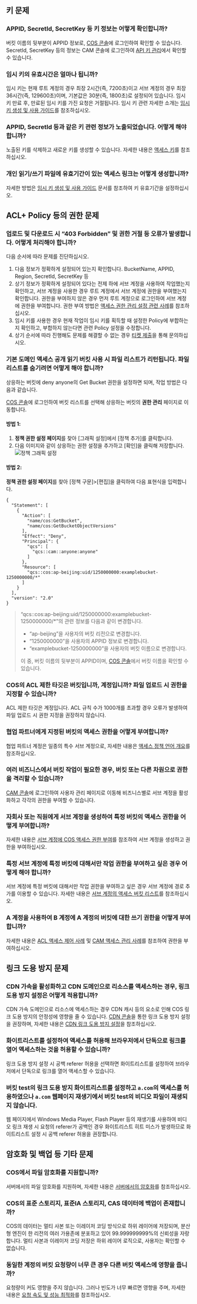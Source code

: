 ## 키 문제

### APPID, SecretId, SecretKey 등 키 정보는 어떻게 확인합니까?

버킷 이름의 뒷부분이 APPID 정보로, [COS 콘솔](https://console.cloud.tencent.com/cos5/bucket)에 로그인하여 확인할 수 있습니다. SecretId, SecretKey 등의 정보는 CAM 콘솔에 로그인하여 [API 키 관리](https://console.cloud.tencent.com/cam/capi)에서 확인할 수 있습니다.

### 임시 키의 유효시간은 얼마나 됩니까?

임시 키는 현재 루트 계정의 경우 최장 2시간(즉, 7200초)이고 서브 계정의 경우 최장 36시간(즉, 129600초)이며, 기본값은 30분(즉, 1800초)로 설정되어 있습니다. 임시 키 만료 후, 만료된 임시 키를 가진 요청은 거절됩니다. 임시 키 관련 자세한 소개는 [임시 키 생성 및 사용 가이드](https://intl.cloud.tencent.com/document/product/436/14048)를 참조하십시오.

### APPID, SecretId 등과 같은 키 관련 정보가 노출되었습니다. 어떻게 해야 합니까?

노출된 키를 삭제하고 새로운 키를 생성할 수 있습니다. 자세한 내용은 [액세스 키](https://intl.cloud.tencent.com/document/product/598/34227)를 참조하십시오.

### 개인 읽기/쓰기 파일에 유효기간이 있는 액세스 링크는 어떻게 생성합니까?

자세한 방법은 [임시 키 생성 및 사용 가이드](https://intl.cloud.tencent.com/document/product/436/14048) 문서를 참조하여 키 유효기간을 설정하십시오.

## ACL+ Policy 등의 권한 문제

### 업로드 및 다운로드 시 “403 Forbidden” 및 권한 거절 등 오류가 발생합니다. 어떻게 처리해야 합니까?

다음 순서에 따라 문제를 진단하십시오.

1. 다음 정보가 정확하게 설정되어 있는지 확인합니다.
   BucketName, APPID, Region, SecretId, SecretKey 등
2. 상기 정보가 정확하게 설정되어 있다는 전제 하에 서브 계정을 사용하여 작업했는지 확인하고, 서브 계정을 사용한 경우 루트 계정에서 서브 계정에 권한을 부여했는지 확인합니다. 권한을 부여하지 않은 경우 먼저 루트 계정으로 로그인하여 서브 계정에 권한을 부여합니다.
   권한 부여 방법은 [액세스 권한 관리 설정 관련 사례](https://intl.cloud.tencent.com/document/product/436/12514)를 참조하십시오.
3. 임시 키를 사용한 경우 현재 작업이 임시 키를 획득할 때 설정한 Policy에 부합하는지 확인하고, 부합하지 않는다면 관련 Policy 설정을 수정합니다.
4. 상기 순서에 따라 진행해도 문제를 해결할 수 없는 경우 [티켓 제출](https://console.cloud.tencent.com/workorder/category?level1_id=83&level2_id=84&source=0&data_title=%E5%AF%B9%E8%B1%A1%E5%AD%98%E5%82%A8%20COS&step=1)을 통해 문의하십시오.

### 기본 도메인 액세스 공개 읽기 버킷 사용 시 파일 리스트가 리턴됩니다. 파일 리스트를 숨기려면 어떻게 해야 합니까?

상응하는 버킷에 deny anyone의 Get Bucket 권한을 설정하면 되며, 작업 방법은 다음과 같습니다.

[COS 콘솔](https://console.cloud.tencent.com/cos5)에 로그인하여 버킷 리스트를 선택해 상응하는 버킷의 **권한 관리** 페이지로 이동합니다.

#### 방법 1:

1. **정책 권한 설정 페이지**를 찾아 [그래픽 설정]에서 [정책 추가]를 클릭합니다.
2. 다음 이미지와 같이 상응하는 권한 설정을 추가하고 [확인]을 클릭해 저장합니다.
   ![정책 그래픽 설정](https://main.qcloudimg.com/raw/6c9262116cb78654ea5c25d9ba483595.png)

#### 방법 2:

**정책 권한 설정 페이지**를 찾아 [정책 구문]>[편집]을 클릭하여 다음 표현식을 입력합니다.
```
{
  "Statement": [
    {
      "Action": [
        "name/cos:GetBucket",
        "name/cos:GetBucketObjectVersions"
      ],
      "Effect": "Deny",
      "Principal": {
        "qcs": [
          "qcs::cam::anyone:anyone"
        ]
      },
      "Resource": [
        "qcs::cos:ap-beijing:uid/1250000000:examplebucket-1250000000/*"
      ]
    }
  ],
  "version": "2.0"
}
```

>“qcs::cos:ap-beijing:uid/1250000000:examplebucket-1250000000/*”의 관련 정보를 다음과 같이 변경합니다.
> - “ap-beijing”을 사용자의 버킷 리전으로 변경합니다.
> - “1250000000”을 사용자의 APPID 정보로 변경합니다.
> - “examplebucket-1250000000”을 사용자의 버킷 이름으로 변경합니다.
>
> 이 중, 버킷 이름의 뒷부분이 APPID이며, [COS 콘솔](https://console.cloud.tencent.com/cos5/bucket)에서 버킷 이름을 확인할 수 있습니다.

### COS의 ACL 제한 타깃은 버킷입니까, 계정입니까? 파일 업로드 시 권한을 지정할 수 있습니까?

ACL 제한 타깃은 계정입니다. ACL 규칙 수가 1000개를 초과할 경우 오류가 발생하여 파일 업로드 시 권한 지정을 권장하지 않습니다.

### 협업 파트너에게 지정된 버킷의 액세스 권한을 어떻게 부여합니까?

협업 파트너 계정은 일종의 특수 서브 계정으로, 자세한 내용은 [액세스 정책 언어 개요](https://intl.cloud.tencent.com/document/product/436/18023)를 참조하십시오.

### 여러 비즈니스에서 버킷 작업이 필요한 경우, 버킷 또는 다른 차원으로 권한을 격리할 수 있습니까?

[CAM 콘솔](https://console.cloud.tencent.com/cam/overview)에 로그인하여 사용자 관리 페이지로 이동해 비즈니스별로 서브 계정을 활성화하고 각각의 권한을 부여할 수 있습니다.


### 자회사 또는 직원에게 서브 계정을 생성하여 특정 버킷의 액세스 권한을 어떻게 부여합니까?

자세한 내용은 [서브 계정에 COS 액세스 권한 부여](https://intl.cloud.tencent.com/document/product/436/11714)를 참조하여 서브 계정을 생성하고 권한을 부여하십시오.

### 특정 서브 계정에 특정 버킷에 대해서만 작업 권한을 부여하고 싶은 경우 어떻게 해야 합니까?

서브 계정에 특정 버킷에 대해서만 작업 권한을 부여하고 싶은 경우 서브 계정에 경로 추가를 이용할 수 있습니다. 자세한 내용은 [서브 계정의 액세스 버킷 리스트](https://intl.cloud.tencent.com/document/product/436/17061)를 참조하십시오.

### A 계정을 사용하여 B 계정에 A 계정의 버킷에 대한 쓰기 권한을 어떻게 부여합니까?

자세한 내용은 [ACL 액세스 제어 사례](https://intl.cloud.tencent.com/document/product/436/12470) 및 [CAM 액세스 관리 사례](https://intl.cloud.tencent.com/document/product/436/12469)를 참조하여 권한을 부여하십시오.

## 링크 도용 방지 문제

### CDN 가속을 활성화하고 CDN 도메인으로 리소스를 액세스하는 경우, 링크 도용 방지 설정은 어떻게 적용합니까?

CDN 가속 도메인으로 리소스에 액세스하는 경우 CDN 캐시 등의 요소로 인해 COS 링크 도용 방지의 안정성에 영향을 줄 수 있습니다. [CDN 콘솔](https://console.cloud.tencent.com/cdn)을 통한 링크 도용 방지 설정을 권장하며, 자세한 내용은 [CDN 링크 도용 방지 설정](https://intl.cloud.tencent.com/document/product/228/6292)을 참조하십시오.

### 화이트리스트를 설정하여 액세스를 허용해 브라우저에서 단독으로 링크를 열어 액세스하는 것을 허용할 수 있습니까?

링크 도용 방지 설정 시 공백 referer 허용을 선택하면 화이트리스트를 설정하여 브라우저에서 단독으로 링크를 열어 액세스할 수 있습니다.

### 버킷 test의 링크 도용 방지 화이트리스트를 설정하고 `a.com`의 액세스를 허용하였으나 `a.com` 웹페이지 재생기에서 버킷 test의 비디오 파일이 재생되지 않습니다.

웹 페이지에서 Windows Media Player, Flash Player 등의 재생기를 사용하여 비디오 링크 재생 시 요청의 referer가 공백인 경우 화이트리스트 히트 미스가 발생하므로 화이트리스트 설정 시 공백 referer 허용을 권장합니다.

## 암호화 및 백업 등 기타 문제

### COS에서 파일 암호화를 지원합니까?

서버에서의 파일 암호화를 지원하며, 자세한 내용은 [서버에서의 암호화](https://intl.cloud.tencent.com/document/product/436/18145)를 참조하십시오.

### COS의 표준 스토리지, 표준IA 스토리지, CAS 데이터에 백업이 존재합니까?

COS의 데이터는 멀티 사본 또는 이레이저 코딩 방식으로 하위 레이어에 저장되며, 분산형 엔진이 한 리전의 여러 가용존에 분포하고 있어 99.999999999%의 신뢰성을 자랑합니다. 멀티 사본과 이레이저 코딩 저장은 하위 레이어 로직으로, 사용자는 확인할 수 없습니다.

### 동일한 계정의 버킷 요청량이 너무 큰 경우 다른 버킷 액세스에 영향을 줍니까?

요청량이 커도 영향을 주지 않습니다. 그러나 빈도가 너무 빠르면 영향을 주며, 자세한 내용은 [요청 속도 및 성능 최적화](https://intl.cloud.tencent.com/document/product/436/13653)를 참조하십시오.
